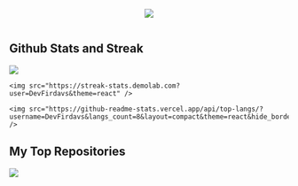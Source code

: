 <p align="center">
    <img src="https://readme-typing-svg.demolab.com?font=Acme&pause=1000&color=5BCDEC&width=435&lines=I'm+full-stack+web+and+flutter+developer.+I+like+scraping." />
</p>

<!-- graph -->
<div>
    <img src="https://github-readme-activity-graph.cyclic.app/graph?username=DevFirdavs&theme=react-dark" alt="">
</div>

<!-- stats and streak and top languages -->
<div>
    <h2>Github Stats and Streak</h2>
    <img src="https://github-readme-stats.vercel.app/api?username=DevFirdavs&show_icons=true&theme=react-dark&bg_color=20232a&title_color=5bcdec&icon_color=5bcdec&text_color=ffffff" />

    <img src="https://streak-stats.demolab.com?user=DevFirdavs&theme=react" />

    <img src="https://github-readme-stats.vercel.app/api/top-langs/?username=DevFirdavs&langs_count=8&layout=compact&theme=react&hide_border=true&bg_color=20232a&title_color=5bcdec&icon_color=5bcdec&hide=Jupyter%20Notebook" />
</div>

<!-- pinned repos -->
<div>
    <h2>My Top Repositories</h2>
    <img src="https://github-readme-stats.vercel.app/api/pin/?username=DevFirdavs&repo=Fitness-App-using-API&title_color=fff&icon_color=f9f9f9&text_color=9f9f9f&bg_color=20232a">
</div>

